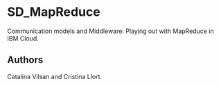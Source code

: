 # SD_MapReduce 
Communication models and Middleware: Playing out with MapReduce in IBM Cloud.

## Authors
Catalina Vilsan and Cristina Llort.
